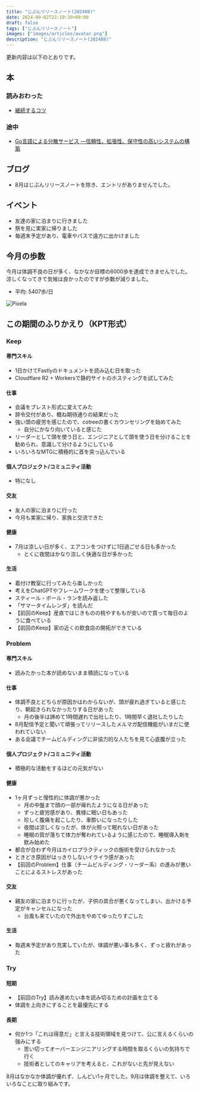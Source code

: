 ```yaml
---
title: "じぶんリリースノート(202408)"
date: 2024-09-02T22:19:39+09:00
draft: false
tags: ["じぶんリリースノート"]
images: ["images/articles/avatar.png"]
description: "じぶんリリースノート(202408)"
---
```


更新内容は以下のとおりです。

## 本

### 読みおわった

- [継続するコツ](https://bookmeter.com/books/20419138)

### 途中

- [Go言語による分散サービス ―信頼性、拡張性、保守性の高いシステムの構築](https://bookmeter.com/books/19985796)

## ブログ

- 8月はじぶんリリースノートを除き、エントリがありませんでした。

## イベント

- 友達の家に泊まりに行きました
- 祭を見に実家に帰りました
- 毎週末予定があり、電車やパスで遠方に出かけました

## 今月の歩数

今月は体調不良の日が多く、なかなか目標の6000歩を達成できませんでした。涼しくなってきて気候は良かったのですが歩数が減りました。

- 平均: 5407歩/日

![Pixela](https://pixe.la/v1/users/mom0tomo/graphs/pedometer)

## この期間のふりかえり（KPT形式）

### Keep

#### 専門スキル

- 1日かけてFastlyのドキュメントを読み込む日を取った
- Cloudflare R2 + Workersで静的サイトのホスティングを試してみた

#### 仕事

- 会議をブレスト形式に変えてみた
- 辞令交付があり、概ね期待通りの結果だった
- 強い頭の疲労を感じたので、cotreeの書くカウンセリングを始めてみた
  - 自分にかなり向いていると感じた
- リーダーとして頭を使う日と、エンジニアとして頭を使う日を分けることを勧められ、意識して分けるようにしている
- いろいろなMTGに積極的に首を突っ込んでいる

#### 個人プロジェクト/コミュニティ活動

- 特になし

#### 交友

- 友人の家に泊まりに行った
- 今月も実家に帰り、家族と交流できた

#### 健康

- 7月は涼しい日が多く、エアコンをつけずに1日過ごせる日も多かった
  - とくに夜間はかなり涼しく快適な日が多かった

#### 生活

- 着付け教室に行ってみたら楽しかった
- 考えをChatGPTやフレームワークを使って整理している
- スティール・ボール・ランを読み返した
- 「サマータイムレンダ」を読んだ
- 【前回のKeep】産直ではじきものの桃やすももが安いので買って毎日のように食べている
- 【前回のKeep】家の近くの飲食店の開拓ができている

### Problem

#### 専門スキル

- 読みたかった本が読めないまま積読になっている

#### 仕事

- 体調不良とどちらが原因かはわからないが、頭が疲れ過ぎていると感じたり、朝起きられなかったりする日があった
  - 月の後半は諦めて1時間遅れで出社したり、1時間早く退社したりした
- 8月配信予定と聞いて頑張ってリリースしたメルマガ配信機能がいまだに使われていない
- ある会議でチームビルディングに非協力的な人たちを見て心底腹が立った

#### 個人プロジェクト/コミュニティ活動

- 積極的な活動をするほどの元気がない

#### 健康

- 1ヶ月ずっと慢性的に体調が悪かった
  - 月の中盤まで顔の一部が痺れたようになる日があった
  - ずっと疲労感があり、異様に眠い日もあった
  - 珍しく腹痛を起こしたり、車酔いになったりした
  - 夜間は涼しくなったが、体が火照って眠れない日があった
  - 睡眠の質が落ちて体力が奪われているように感じたので、睡眠導入剤を飲み始めた
- 都合が合わず今月はカイロプラクティックの施術を受けられなかった
- ときどき原因がはっきりしないイライラ感があった
- 【前回のProblem】仕事（チームビルディング・リーダー系）の進みが悪いことによるストレスがあった

#### 交友

- 親友の家に泊まりに行ったが、子供の具合が悪くなってしまい、出かける予定がキャンセルになった
  - 台風も来ていたので外出をやめてゆったりすごした

#### 生活

- 毎週末予定があり充実していたが、体調が悪い事も多く、ずっと疲れがあった

### Try

#### 短期

- 【前回のTry】読み進めたい本を読み切るための計画を立てる
- 体調を上向きにすることを最優先にする

#### 長期

- 何か1つ「これは得意だ」と言える技術領域を見つけて、公に言えるくらいの強みにする
  - 思い切ってオーバーエンジニアリングする時間を取るくらいの気持ちで行く
  - 技術者としてのキャリアを考えると、これがないと先が見えない

8月はなかなか体調が優れず、しんどい1ヶ月でした。9月は体調を整えて、いろいろなことに取り組みです。
